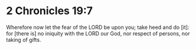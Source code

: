 # 2 Chronicles 19:7

Wherefore now let the fear of the LORD be upon you; take heed and do [it]: for [there is] no iniquity with the LORD our God, nor respect of persons, nor taking of gifts.